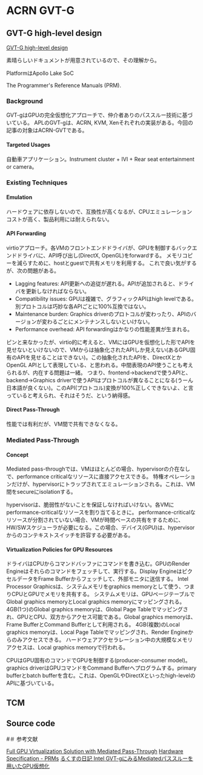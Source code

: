 # ACRN GVT-G

## GVT-G high-level design

[GVT-G high-level design](https://projectacrn.github.io/latest/developer-guides/APL_GVT-g-hld.html)

素晴らしいドキュメントが用意されているので、その理解から。

PlatformはApollo Lake SoC

The Programmer's Reference Manuals (PRM).

### Background

GVT-gはGPUの完全仮想化アプローチで、仲介者ありのパススルー技術に基づいている。
APLのGVT-gは、ACRN, KVM, Xenそれぞれの実装がある。今回の記事の対象はACRN-GVTである。

#### Targeted Usages

自動車アプリケーション。Instrument cluster + IVI + Rear seat entertainment or camera。

### Existing Techniques

#### Emulation

ハードウェアに依存しないので、互換性が高くなるが、CPUエミュレーションコストが高く、製品利用には耐えられない。

#### API Forwarding

virtioアプローチ。各VMのフロントエンドドライバが、GPUを制御するバックエンドドライバに、API呼び出し(DirectX, OpenGL)をforwardする。
メモリコピーを減らすために、hostとguestで共有メモリを利用する。
これで良い気がするが、次の問題がある。

- Lagging features: API更新への追従が遅れる。APIが追加されると、ドライバを更新しなければならない。
- Compatibility issues: GPUは複雑で、グラフィックAPIはhigh levelである。別プロトコルは巧妙な各APIごとに100%互換ではない。
- Maintenance burden: Graphics driverのプロトコルが変わったり、APIのバージョンが変わるごとにメンテナンスしないといけない。
- Performance overhead: API forwardingはかなりの性能差異が生まれる。

ピンと来なかったが、virtio的に考えると、VMにはGPUを仮想化した形でAPIを見せないといけないので、VMからは抽象化されたAPIしか見えない(あるGPU固有のAPIを見せることはできない)。この抽象化されたAPIを、DirectXとかOpenGL APIとして表現している、と思われる。中間表現のAPI使うことも考えられるが、内在する問題は一緒。
つまり、frontend→backendで使うAPIと、backend→Graphics driverで使うAPIはプロトコルが異なることになる(うーん日本語が良くない)。このAPI(プロトコル)変換が100%正しくできないよ、と言っていると考えられ、それはそうだ、という納得感。

#### Direct Pass-Through

性能では有利だが、VM間で共有できなくなる。

### Mediated Pass-Through

#### Concept

Mediated pass-throughでは、VMはほとんどの場合、hypervisorの介在なしで、performance criticalなリソースに直接アクセスできる。
特権オペレーションだけが、hypervisorにトラップされてエミュレーションされる。これは、VM間をsecureにisolationする。

hypervisorは、脆弱性がないことを保証しなければいけない。各VMにperformance-criticalなリソースを割り当てるときに。
performance-criticalなリソースが分割されていない場合、VMが時間ベースの共有をするために、HW/SWスケジューラが必要になる。この場合、デバイス(GPU)は、hypervisorからのコンテキストスイッチを許容する必要がある。

#### Virtualization Policies for GPU Resources

ドライバはCPUからコマンドバッファにコマンドを書き込む。GPUのRender Engineはそれらのコマンドをフェッチして、実行する。Display EngineはピクセルデータをFrame Bufferからフェッチして、外部モニタに送信する。
Intel Processor Graphicsは、システムメモリをgraphics memoryとして使う、つまりCPUとGPUでメモリを共有する。
システムメモリは、GPUページテーブルでGlobal graphics memoryとLocal graphics memoryにマッピングされる。
4GB(1つ)のGlobal graphics memoryは、Global Page Tableでマッピングされ、GPUとCPU、双方からアクセス可能である。Global graphics memoryは、Frame BufferとCommand Bufferとして利用される。
4GB(複数)のLocal graphics memoryは、Local Page Tableでマッピングされ、Render Engineからのみアクセスできる。
ハードウェアアクセラレーション中の大規模なメモリアクセスは、Local graphics memoryで行われる。

CPUはGPU固有のコマンドでGPUを制御する(producer-consumer model)。graphics driverはGPUコマンドをCommand Bufferへプログラムする。primary bufferとbatch bufferを含む。これは、OpenGLやDirectXといったhigh-levelのAPIに基づいている。

## TCM

## Source code

#＃ 参考文献

[Full GPU Virtualization Solution with Mediated Pass-Through](https://www.usenix.org/node/183932)
[Hardware Specification - PRMs](https://01.org/linuxgraphics/documentation/hardware-specification-prms)
[るくすの日記 Intel GVT-gにみるMediatedパススルーを用いたGPU仮想化](http://rkx1209.hatenablog.com/entry/2015/12/17/213528)
